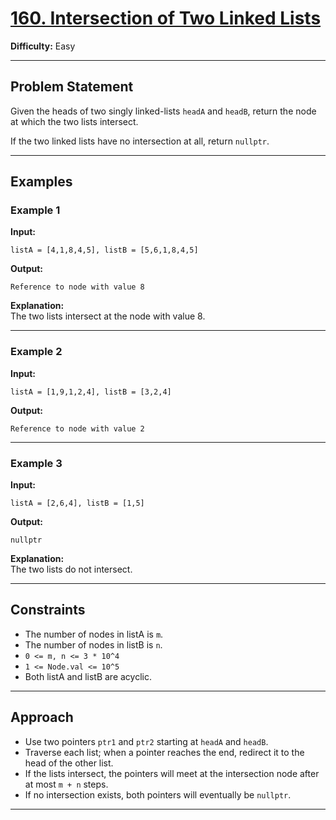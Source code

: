 # [160. Intersection of Two Linked Lists](https://leetcode.com/problems/intersection-of-two-linked-lists/)

**Difficulty:** Easy

---

## Problem Statement

Given the heads of two singly linked-lists `headA` and `headB`, return the node at which the two lists intersect.

If the two linked lists have no intersection at all, return `nullptr`.

---

## Examples

### Example 1

**Input:**
```
listA = [4,1,8,4,5], listB = [5,6,1,8,4,5]
```
**Output:**
```
Reference to node with value 8
```
**Explanation:**  
The two lists intersect at the node with value 8.

---

### Example 2

**Input:**
```
listA = [1,9,1,2,4], listB = [3,2,4]
```
**Output:**
```
Reference to node with value 2
```

---

### Example 3

**Input:**
```
listA = [2,6,4], listB = [1,5]
```
**Output:**
```
nullptr
```
**Explanation:**  
The two lists do not intersect.

---

## Constraints

- The number of nodes in listA is `m`.
- The number of nodes in listB is `n`.
- `0 <= m, n <= 3 * 10^4`
- `1 <= Node.val <= 10^5`
- Both listA and listB are acyclic.

---

## Approach

- Use two pointers `ptr1` and `ptr2` starting at `headA` and `headB`.
- Traverse each list; when a pointer reaches the end, redirect it to the head of the other list.
- If the lists intersect, the pointers will meet at the intersection node after at most `m + n` steps.
- If no intersection exists, both pointers will eventually be `nullptr`.

---

